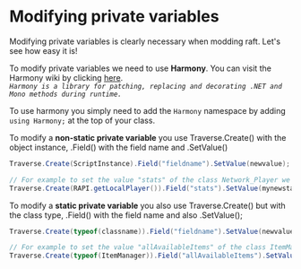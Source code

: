 # Modifying private variables

Modifying private variables is clearly necessary when modding raft. Let's see how easy it is!

To modify private variables we need to use **Harmony**. You can visit the Harmony wiki by clicking [here](https://github.com/pardeike/Harmony/wiki).  
_`Harmony is a library for patching, replacing and decorating .NET and Mono methods during runtime.`_  
  
To use harmony you simply need to add the `Harmony` namespace by adding `using Harmony;` at the top of your class.

  
To modify a **non-static private variable** you use Traverse.Create\(\) with the object instance, .Field\(\) with the field name and .SetValue\(\)

```csharp
Traverse.Create(ScriptInstance).Field("fieldname").SetValue(newvalue);

// For example to set the value "stats" of the class Network_Player we can do that :
Traverse.Create(RAPI.getLocalPlayer()).Field("stats").SetValue(mynewstats);
```

  
To modify a **static private variable** you also use Traverse.Create\(\) but with the class type, .Field\(\) with the field name and also .SetValue\(\);

```csharp
Traverse.Create(typeof(classname)).Field("fieldname").SetValue(newvalue);

// For example to set the value "allAvailableItems" of the class ItemManager we can do that :
Traverse.Create(typeof(ItemManager)).Field("allAvailableItems").SetValue(mynewitemlist);
```




